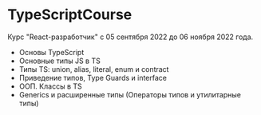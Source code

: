 # TypeScriptCourse

Курс "React-разработчик" с 05 сентября 2022 до 06 ноября 2022 года.

- Основы TypeScript
- Основные типы JS в TS
- Типы TS: union, alias, literal, enum и contract
- Приведение типов, Type Guards и interface
- ООП. Классы в TS
- Generics и расширенные типы (Операторы типов и утилитарные типы)
